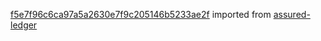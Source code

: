 [f5e7f96c6ca97a5a2630e7f9c205146b5233ae2f](https://github.com/insolar/assured-ledger/commit/f5e7f96c6ca97a5a2630e7f9c205146b5233ae2f) imported from [assured-ledger](https://github.com/insolar/assured-ledger)
